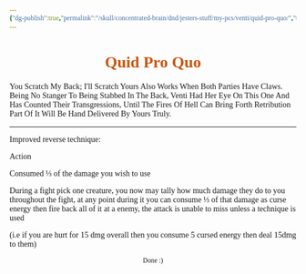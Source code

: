 ```yaml
---
{"dg-publish":true,"permalink":"/skull/concentrated-brain/dnd/jesters-stuff/my-pcs/venti/quid-pro-quo/","tags":["Tagless"],"noteIcon":""}
---
```


<style id="Force_Custom_Fonts" type="text/css">@font-face{font-style:normal;font-family:"Merriweather";src:local("Merriweather")}@font-face{font-style:bolder;font-family:"Merriweather";src:local("Merriweather")}@font-face{font-style:normal;font-family:"Merriweather";src:local("Merriweather");unicode-range:U+0-FF,U+2E80-9FFF,U+F900-FAFF,U+FE30-FE4F,U+20000-2FA1F}@font-face{font-style:bolder;font-family:"Merriweather";src:local("Merriweather");unicode-range:U+0-FF,U+2E80-9FFF,U+F900-FAFF,U+FE30-FE4F,U+20000-2FA1F}@font-face{font-style:normal;font-family:"Merriweather";src:local("Merriweather");unicode-range:U+0-FF}@font-face{font-style:bolder;font-family:"Merriweather";src:local("Merriweather");unicode-range:U+0-FF}:not(pre):not(code):not(textarea):not(tt):not(kbd):not(samp):not(var){font-family:"Merriweather"!important}pre,code,textarea,tt,kbd,samp,var{font-family:monospace!important}pre *,code *,textarea *,tt *,kbd *,samp *,var *{font-family:monospace!important}</style>


# <center><span style="color:#CC550D">Quid Pro Quo</span></center>

You Scratch My Back; I'll Scratch Yours Also Works When Both Parties Have Claws. Being No Stanger To Being Stabbed In The Back, Venti Had Her Eye On This One And Has Counted Their Transgressions, Until The Fires Of Hell Can Bring Forth Retribution Part Of It Will Be Hand Delivered By Yours Truly.

----

Improved reverse technique:

Action

Consumed ⅓ of the damage you wish to use 

During a fight pick one creature, you now may tally how much  damage they do to you throughout the fight, at any point during it you can consume ⅓ of that damage as curse energy then fire back all of it at a enemy, the attack is unable to miss unless a technique is used 

(i.e if you are hurt for 15 dmg overall then you consume 5 cursed energy then deal 15dmg to them)













<center><sub>Done :)</sub></center>


<script src="https://utteranc.es/client.js"
        repo="WonderingGodling/My-Mind-Space"
        issue-term="title"
        theme="preferred-color-scheme"
        crossorigin="anonymous"
        async>
</script>